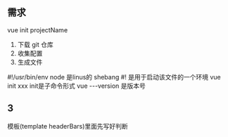 ## 需求
vue init projectName
1. 下载 git 仓库
2. 收集配置
3. 生成文件

#!/usr/bin/env node  是linus的 shebang #! 是用于启动该文件的一个环境
vue init xxx  init是子命令形式
vue ---version 是版本号

## 3
模板(template headerBars)里面先写好判断